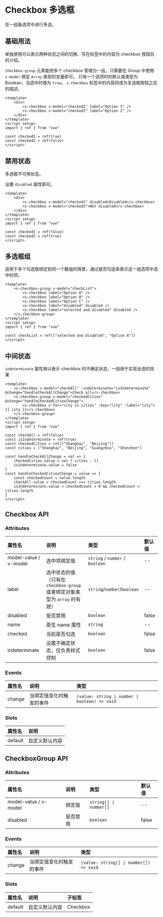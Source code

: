 # Checkbox 多选框

在一组备选项中进行多选。

## 基础用法

单独使用可以表示两种状态之间的切换，写在标签中的内容为 checkbox 按钮后的介绍。

`checkbox-group` 元素能把多个 checkbox 管理为一组，只需要在 Group 中使用 `v-model` 绑定 `Array` 类型的变量即可。 只有一个选项时的默认值类型为 Boolean，当选中时值为 `true`。 `s-checkbox` 标签中的内容将成为复选框按钮之后的描述。

```vue preview
<template>
	<div>
		<s-checkbox v-model="checked1" label="Option 1" />
		<s-checkbox v-model="checked2" label="Option 2" />
	</div>
</template>
<script setup>
import { ref } from "vue"

const checked1 = ref(true)
const checked2 = ref(false)
</script>
```

## 禁用状态

多选框不可用状态。

设置 `disabled` 属性即可。

```vue preview
<template>
	<div>
		<s-checkbox v-model="checked1" disabled>Disabled</s-checkbox>
		<s-checkbox v-model="checked2">Not disabled</s-checkbox>
	</div>
</template>
<script setup>
import { ref } from "vue"

const checked1 = ref(false)
const checked2 = ref(true)
</script>
```

## 多选框组

适用于多个勾选框绑定到同一个数组的情景，通过是否勾选来表示这一组选项中选中的项。

```vue preview
<template>
	<s-checkbox-group v-model="checkList">
		<s-checkbox label="Option A" />
		<s-checkbox label="Option B" />
		<s-checkbox label="Option C" />
		<s-checkbox label="disabled" disabled />
		<s-checkbox label="selected and disabled" disabled />
	</s-checkbox-group>
</template>
<script setup>
import { ref } from "vue"

const checkList = ref(["selected and disabled", "Option A"])
</script>
```

## 中间状态

`indeterminate` 属性用以表示 checkbox 的不确定状态，一般用于实现全选的效果

```vue preview
<template>
	<s-checkbox v-model="checkAll" :indeterminate="isIndeterminate" @change="handleCheckAllChange">Check all</s-checkbox>
	<s-checkbox-group v-model="checkedCities" @change="handleCheckedCitiesChange">
		<s-checkbox v-for="city in cities" :key="city" :label="city">{{ city }}</s-checkbox>
	</s-checkbox-group>
</template>
<script setup>
import { ref } from "vue"

const checkAll = ref(false)
const isIndeterminate = ref(true)
const checkedCities = ref(["Shanghai", "Beijing"])
const cities = ["Shanghai", "Beijing", "Guangzhou", "Shenzhen"]

const handleCheckAllChange = val => {
	checkedCities.value = val ? cities : []
	isIndeterminate.value = false
}
const handleCheckedCitiesChange = value => {
	const checkedCount = value.length
	checkAll.value = checkedCount === cities.length
	isIndeterminate.value = checkedCount > 0 && checkedCount < cities.length
}
</script>
```

## Checkbox API

### Attributes

| 属性名                | 说明                                                                      | 类型                            | 默认值 |
| :-------------------- | :------------------------------------------------------------------------ | :------------------------------ | :----- |
| model-value / v-model | 选中项绑定值                                                              | `string` / `number` / `boolean` | --     |
| label                 | 选中状态的值（只有在 `checkbox-group` 或者绑定对象类型为 `array` 时有效） | `string`/`number`/`boolean`     | --     |
| disabled              | 是否禁用                                                                  | `boolean`                       | false  |
| name                  | 原生 name 属性                                                            | `string`                        | --     |
| checked               | 当前是否勾选                                                              | `boolean`                       | false  |
| indeterminate         | 设置不确定状态，仅负责样式控制                                            | `boolean`                       | false  |

### Events

| 属性名 | 说明                     | 类型                                           |
| :----- | :----------------------- | :--------------------------------------------- |
| change | 当绑定值变化时触发的事件 | `(value: string \| number \| boolean) => void` |

### Slots

| 属性名  | 说明           |
| :------ | :------------- |
| default | 自定义默认内容 |

## CheckboxGroup API

### Attributes

| 属性名                | 说明     | 类型                   | 默认值 |
| :-------------------- | :------- | :--------------------- | :----- |
| model-value / v-model | 绑定值   | `string[] \| number[]` | --     |
| disabled              | 是否禁用 | `boolean`              | false  |

### Events

| 属性名 | 说明                     | 类型                                    |
| :----- | :----------------------- | :-------------------------------------- |
| change | 当绑定值变化时触发的事件 | `(value: string[] \| number[]) => void` |

### Slots

| 属性名  | 说明           | 子标签   |
| :------ | :------------- | :------- |
| default | 自定义默认内容 | Checkbox |
